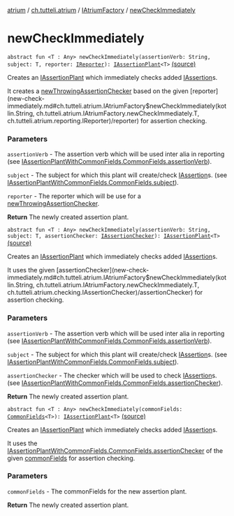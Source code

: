 [atrium](../../index.md) / [ch.tutteli.atrium](../index.md) / [IAtriumFactory](index.md) / [newCheckImmediately](.)

# newCheckImmediately

`abstract fun <T : Any> newCheckImmediately(assertionVerb: String, subject: T, reporter: `[`IReporter`](../../ch.tutteli.atrium.reporting/-i-reporter/index.md)`): `[`IAssertionPlant`](../../ch.tutteli.atrium.creating/-i-assertion-plant/index.md)`<T>` [(source)](https://github.com/robstoll/atrium/tree/master/atrium-api/src/main/kotlin/ch/tutteli/atrium/IAtriumFactory.kt#L83)

Creates an [IAssertionPlant](../../ch.tutteli.atrium.creating/-i-assertion-plant/index.md) which immediately checks added [IAssertion](../../ch.tutteli.atrium.assertions/-i-assertion/index.md)s.

It creates a [newThrowingAssertionChecker](new-throwing-assertion-checker.md) based on the given [reporter](new-check-immediately.md#ch.tutteli.atrium.IAtriumFactory$newCheckImmediately(kotlin.String, ch.tutteli.atrium.IAtriumFactory.newCheckImmediately.T, ch.tutteli.atrium.reporting.IReporter)/reporter) for assertion checking.

### Parameters

`assertionVerb` - The assertion verb which will be used inter alia in reporting
    (see [IAssertionPlantWithCommonFields.CommonFields.assertionVerb](../../ch.tutteli.atrium.creating/-i-assertion-plant-with-common-fields/-common-fields/assertion-verb.md)).

`subject` - The subject for which this plant will create/check [IAssertion](../../ch.tutteli.atrium.assertions/-i-assertion/index.md)s.
    (see [IAssertionPlantWithCommonFields.CommonFields.subject](../../ch.tutteli.atrium.creating/-i-assertion-plant-with-common-fields/-common-fields/subject.md)).

`reporter` - The reporter which will be use for a [newThrowingAssertionChecker](new-throwing-assertion-checker.md).

**Return**
The newly created assertion plant.

`abstract fun <T : Any> newCheckImmediately(assertionVerb: String, subject: T, assertionChecker: `[`IAssertionChecker`](../../ch.tutteli.atrium.checking/-i-assertion-checker/index.md)`): `[`IAssertionPlant`](../../ch.tutteli.atrium.creating/-i-assertion-plant/index.md)`<T>` [(source)](https://github.com/robstoll/atrium/tree/master/atrium-api/src/main/kotlin/ch/tutteli/atrium/IAtriumFactory.kt#L99)

Creates an [IAssertionPlant](../../ch.tutteli.atrium.creating/-i-assertion-plant/index.md) which immediately checks added [IAssertion](../../ch.tutteli.atrium.assertions/-i-assertion/index.md)s.

It uses the given [assertionChecker](new-check-immediately.md#ch.tutteli.atrium.IAtriumFactory$newCheckImmediately(kotlin.String, ch.tutteli.atrium.IAtriumFactory.newCheckImmediately.T, ch.tutteli.atrium.checking.IAssertionChecker)/assertionChecker) for assertion checking.

### Parameters

`assertionVerb` - The assertion verb which will be used inter alia in reporting
    (see [IAssertionPlantWithCommonFields.CommonFields.assertionVerb](../../ch.tutteli.atrium.creating/-i-assertion-plant-with-common-fields/-common-fields/assertion-verb.md)).

`subject` - The subject for which this plant will create/check [IAssertion](../../ch.tutteli.atrium.assertions/-i-assertion/index.md)s.
    (see [IAssertionPlantWithCommonFields.CommonFields.subject](../../ch.tutteli.atrium.creating/-i-assertion-plant-with-common-fields/-common-fields/subject.md)).

`assertionChecker` - The checker which will be used to check [IAssertion](../../ch.tutteli.atrium.assertions/-i-assertion/index.md)s.
    (see [IAssertionPlantWithCommonFields.CommonFields.assertionChecker](../../ch.tutteli.atrium.creating/-i-assertion-plant-with-common-fields/-common-fields/assertion-checker.md)).

**Return**
The newly created assertion plant.

`abstract fun <T : Any> newCheckImmediately(commonFields: `[`CommonFields`](../../ch.tutteli.atrium.creating/-i-assertion-plant-with-common-fields/-common-fields/index.md)`<T>): `[`IAssertionPlant`](../../ch.tutteli.atrium.creating/-i-assertion-plant/index.md)`<T>` [(source)](https://github.com/robstoll/atrium/tree/master/atrium-api/src/main/kotlin/ch/tutteli/atrium/IAtriumFactory.kt#L110)

Creates an [IAssertionPlant](../../ch.tutteli.atrium.creating/-i-assertion-plant/index.md) which immediately checks added [IAssertion](../../ch.tutteli.atrium.assertions/-i-assertion/index.md)s.

It uses the [IAssertionPlantWithCommonFields.CommonFields.assertionChecker](../../ch.tutteli.atrium.creating/-i-assertion-plant-with-common-fields/-common-fields/assertion-checker.md) of the given [commonFields](new-check-immediately.md#ch.tutteli.atrium.IAtriumFactory$newCheckImmediately(ch.tutteli.atrium.creating.IAssertionPlantWithCommonFields.CommonFields((ch.tutteli.atrium.IAtriumFactory.newCheckImmediately.T)))/commonFields) for assertion checking.

### Parameters

`commonFields` - The commonFields for the new assertion plant.

**Return**
The newly created assertion plant.

